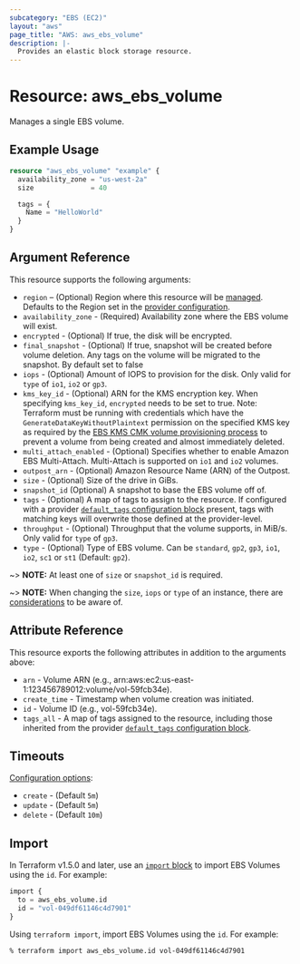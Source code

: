 ```yaml
---
subcategory: "EBS (EC2)"
layout: "aws"
page_title: "AWS: aws_ebs_volume"
description: |-
  Provides an elastic block storage resource.
---
```


# Resource: aws_ebs_volume

Manages a single EBS volume.

## Example Usage

```terraform
resource "aws_ebs_volume" "example" {
  availability_zone = "us-west-2a"
  size              = 40

  tags = {
    Name = "HelloWorld"
  }
}
```

## Argument Reference

This resource supports the following arguments:

* `region` – (Optional) Region where this resource will be [managed](https://docs.aws.amazon.com/general/latest/gr/rande.html#regional-endpoints). Defaults to the Region set in the [provider configuration](https://registry.terraform.io/providers/hashicorp/aws/latest/docs#aws-configuration-reference).
* `availability_zone` - (Required) Availability zone where the EBS volume will exist.
* `encrypted` - (Optional) If true, the disk will be encrypted.
* `final_snapshot` - (Optional) If true, snapshot will be created before volume deletion. Any tags on the volume will be migrated to the snapshot. By default set to false
* `iops` - (Optional) Amount of IOPS to provision for the disk. Only valid for `type` of `io1`, `io2` or `gp3`.
* `kms_key_id` - (Optional) ARN for the KMS encryption key. When specifying `kms_key_id`, `encrypted` needs to be set to true. Note: Terraform must be running with credentials which have the `GenerateDataKeyWithoutPlaintext` permission on the specified KMS key as required by the [EBS KMS CMK volume provisioning process](https://docs.aws.amazon.com/kms/latest/developerguide/services-ebs.html#ebs-cmk) to prevent a volume from being created and almost immediately deleted.
* `multi_attach_enabled` - (Optional) Specifies whether to enable Amazon EBS Multi-Attach. Multi-Attach is supported on `io1` and `io2` volumes.
* `outpost_arn` - (Optional) Amazon Resource Name (ARN) of the Outpost.
* `size` - (Optional) Size of the drive in GiBs.
* `snapshot_id` (Optional) A snapshot to base the EBS volume off of.
* `tags` - (Optional) A map of tags to assign to the resource. If configured with a provider [`default_tags` configuration block](https://registry.terraform.io/providers/hashicorp/aws/latest/docs#default_tags-configuration-block) present, tags with matching keys will overwrite those defined at the provider-level.
* `throughput` - (Optional) Throughput that the volume supports, in MiB/s. Only valid for `type` of `gp3`.
* `type` - (Optional) Type of EBS volume. Can be `standard`, `gp2`, `gp3`, `io1`, `io2`, `sc1` or `st1` (Default: `gp2`).

~> **NOTE:** At least one of `size` or `snapshot_id` is required.

~> **NOTE:** When changing the `size`, `iops` or `type` of an instance, there are [considerations](http://docs.aws.amazon.com/AWSEC2/latest/UserGuide/considerations.html) to be aware of.

## Attribute Reference

This resource exports the following attributes in addition to the arguments above:

* `arn` - Volume ARN (e.g., arn:aws:ec2:us-east-1:123456789012:volume/vol-59fcb34e).
* `create_time` - Timestamp when volume creation was initiated.
* `id` - Volume ID (e.g., vol-59fcb34e).
* `tags_all` - A map of tags assigned to the resource, including those inherited from the provider [`default_tags` configuration block](https://registry.terraform.io/providers/hashicorp/aws/latest/docs#default_tags-configuration-block).

## Timeouts

[Configuration options](https://developer.hashicorp.com/terraform/language/resources/syntax#operation-timeouts):

- `create` - (Default `5m`)
- `update` - (Default `5m`)
- `delete` - (Default `10m`)

## Import

In Terraform v1.5.0 and later, use an [`import` block](https://developer.hashicorp.com/terraform/language/import) to import EBS Volumes using the `id`. For example:

```terraform
import {
  to = aws_ebs_volume.id
  id = "vol-049df61146c4d7901"
}
```

Using `terraform import`, import EBS Volumes using the `id`. For example:

```console
% terraform import aws_ebs_volume.id vol-049df61146c4d7901
```
